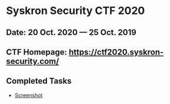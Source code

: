 # Syskron Security CTF 2020

## Date: 20 Oct. 2020 — 25 Oct. 2019

## CTF Homepage: https://ctf2020.syskron-security.com/

## Completed Tasks
* [Screenshot](screenshot.md)
